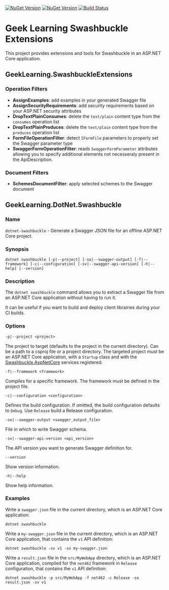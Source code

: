[![NuGet Version](http://img.shields.io/nuget/v/GeekLearning.SwashbuckleExtensions.svg?style=flat-square&label=NuGet:%20ASP.NET%20Core%20Extensions)](https://www.nuget.org/packages/GeekLearning.SwashbuckleExtensions/)
[![NuGet Version](http://img.shields.io/nuget/v/GeekLearning.DotNet.Swashbuckle.svg?style=flat-square&label=NuGet:%20.NET%20Core%20CLI%20Tool)](https://www.nuget.org/packages/GeekLearning.DotNet.Swashbuckle/)
[![Build Status](https://geeklearning.visualstudio.com/_apis/public/build/definitions/f841b266-7595-4d01-9ee1-4864cf65aa73/30/badge)](#)

# Geek Learning Swashbuckle Extensions

This project provides extensions and tools for Swashbuckle in an ASP.NET Core application.

## GeekLearning.SwashbuckleExtensions

### Operation Filters

* **AssignExamples**: add examples in your generated Swagger file
* **AssignSecurityRequirements**: add security requirements based on your ASP.NET security attributes
* **DropTextPlainConsumes**: delete the `text/plain` content type from the `consumes` operation list
* **DropTextPlainProduces**: delete the `text/plain` content type from the `produces` operation list
* **FormFileOperationFilter**: detect `IFormFile` parameters to properly set the Swagger parameter type
* **SwaggerFormOperationFilter**: reads `SwaggerFormParameter` attributes allowing you to specify additional elements not necesseraly present in the ApiDescription.

### Document Filters

* **SchemesDocumentFilter**: apply selected schemes to the Swagger document

## GeekLearning.DotNet.Swashbuckle
  
### Name

`dotnet-swashbuckle` - Generate a Swagger JSON file for an offline ASP.NET Core project.

### Synopsis

`dotnet swashbuckle [-p|--project] [-so|--swagger-output] [-f|--framework] [-c|--configuration] [-sv|--swagger-api-version] [-h|--help] [--version]`

### Description

The `dotnet swashbuckle` command allows you to extract a Swagger file from an ASP.NET Core application without having to run it.

It can be useful if you want to build and deploy client librairies during your CI builds.

### Options

`-p|--project <project>`

The project to target (defaults to the project in the current directory). Can be a path to a csproj file or a project directory. The targeted project must be an ASP.NET Core application, with a `Startup` class and with the [Swashbuckle.AspNetCore](https://github.com/domaindrivendev/Swashbuckle.AspNetCore) services registered.

`-f|--framework <framework>`

Compiles for a specific framework. The framework must be defined in the project file.

`-c|--configuration <configuration>`

Defines the build configuration. If omitted, the build configuration defaults to `Debug`. Use `Release` build a Release configuration.

`-so|--swagger-output <swagger_output_file>`

File in which to write Swagger schema.

`-sv|--swagger-api-version <api_version>`

The API version you want to generate Swagger definition for.

`--version`

Show version information.

`-h|--help`

Show help information.

### Examples

Write a `swagger.json` file in the current directory, which is an ASP.NET Core application:

`dotnet swashbuckle`

Write a `my-swagger.json` file in the current directory, which is an ASP.NET Core application, that contains the `v1` API definition:

`dotnet swashbuckle -sv v1 -so my-swagger.json`

Write a `result.json` file in the `src/MyWebApp` directory, which is an ASP.NET Core application, compiled for the `net462` framework in `Release` configuration, that contains the `v1` API definition:

`dotnet swashbuckle -p src/MyWebApp -f net462 -c Release -so result.json -sv v1`

